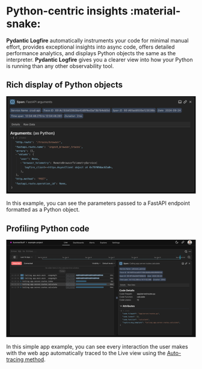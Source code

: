 # Python-centric insights :material-snake:

**Pydantic Logfire** automatically instruments your code for minimal manual effort, provides
exceptional insights into async code, offers detailed performance analytics, and displays Python
objects the same as the interpreter. **Pydantic Logfire** gives you a clearer view into how your
Python is running than any other observability tool.

## Rich display of Python objects

![Logfire FastAPI screenshot](../images/logfire-screenshot-fastapi-arguments.png)

In this example, you can see the parameters passed to a FastAPI endpoint formatted as a Python object.

## Profiling Python code

![Logfire Auto-tracing screenshot](../images/logfire-screenshot-autotracing.png)

In this simple app example, you can see every interaction the user makes with the web app automatically traced to the Live view using the [Auto-tracing method](../guides/onboarding-checklist/add-auto-tracing.md).
